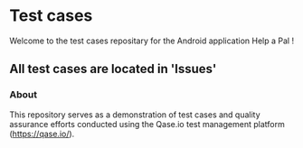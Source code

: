 # Test cases
Welcome to the test cases repositary for the Android application  Help a Pal !
## All test cases are located in 'Issues'
### About
This repository serves as a demonstration of test cases and quality assurance efforts conducted using the Qase.io test management platform (https://qase.io/). 
